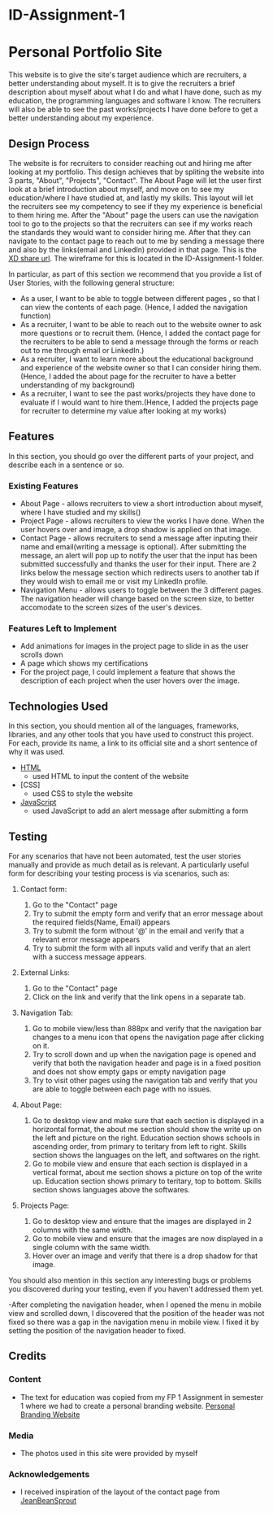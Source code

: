 # ID-Assignment-1
# Personal Portfolio Site
This website is to give the site's target audience which are recruiters, a better understanding about myself. It is to give the recruiters a brief description about myself about what I do and what I have done, such as my education, the programming languages and software I know. The recruiters will also be able to see the past works/projects I have done before to get a better understanding about my experience.

## Design Process
 
The website is for recruiters to consider reaching out and hiring me after looking at my portfolio. This design achieves that by spliting the website into 3 parts, "About", "Projects", "Contact". The About Page will let the user first look at a brief introduction about myself, and move on to see my education/where I have studied at, and lastly my skills. This layout will let the recruiters see my competency to see if they my experience is beneficial to them hiring me. After the "About" page the users can use the navigation tool to go to the projects so that the recruiters can see if my works reach the standards they would want to consider hiring me. After that they can navigate to the contact page to reach out to me by sending a message there and also by the links(email and LinkedIn) provided in that page.
This is the [XD share url](https://xd.adobe.com/view/fdc00e94-1109-4d14-8f50-8c8b9b7ca216-a893/). The wireframe for this is located in the ID-Assignment-1 folder.

In particular, as part of this section we recommend that you provide a list of User Stories, with the following general structure:
- As a user, I want to be able to toggle between different pages , so that I can view the contents of each page. (Hence, I added the navigation function)
- As a recruiter, I want to be able to reach out to the website owner to ask more questions or to recruit them. (Hence, I added the contact page for the recruiters to be able to send a message through the forms or reach out to me through email or LinkedIn.)
- As a recruiter, I want to learn more about the educational background and experience of the website owner so that I can consider hiring them. (Hence, I added the about page for the recruiter to have a better understanding of my background)
- As a recruiter, I want to see the past works/projects they have done to evaluate if I would want to hire them.(Hence, I added the projects page for recruiter to determine my value after looking at my works)

## Features

In this section, you should go over the different parts of your project, and describe each in a sentence or so.
 
### Existing Features
- About Page - allows recruiters to view a short introduction about myself, where I have studied and my skills()
- Project Page - allows recruiters to view the works I have done. When the user hovers over and image, a drop shadow is applied on that image.
- Contact Page - allows recruiters to send a message after inputing their name and email(writing a message is optional). After submitting the message, an alert will pop up to notify the user that the input has been submitted successfully and thanks the user for their input. There are 2 links below the message section which redirects users to another tab if they would wish to email me or visit my LinkedIn profile.
- Navigation Menu - allows users to toggle between the 3 different pages. The navigation header will change based on the screen size, to better accomodate to the screen sizes of the user's devices.

### Features Left to Implement
- Add animations for images in the project page to slide in as the user scrolls down
- A page which shows my certifications
- For the project page, I could implement a feature that shows the description of each project when the user hovers over the image.

## Technologies Used

In this section, you should mention all of the languages, frameworks, libraries, and any other tools that you have used to construct this project. For each, provide its name, a link to its official site and a short sentence of why it was used.
- [HTML](https://html.com/)
    - used HTML to input the content of the website
- [CSS]
    - used CSS to style the website
- [JavaScript](https://www.javascript.com/)
    - used JavaScript to add an alert message after submitting a form


## Testing

For any scenarios that have not been automated, test the user stories manually and provide as much detail as is relevant. A particularly useful form for describing your testing process is via scenarios, such as:

1. Contact form:
    1. Go to the "Contact" page
    2. Try to submit the empty form and verify that an error message about the required fields(Name, Email) appears
    3. Try to submit the form without '@' in the email and verify that a relevant error message appears
    4. Try to submit the form with all inputs valid and verify that an alert with a success message appears.

2. External Links:
    1. Go to the "Contact" page
    2. Click on the link and verify that the link opens in a separate tab.

3. Navigation Tab:
    1. Go to mobile view/less than 888px and verify that the navigation bar changes to a menu icon that opens the navigation page after clicking on it.
    2. Try to scroll down and up when the navigation page is opened and verify that both the navigation header and page is in a fixed position and does not show empty gaps or empty navigation page
    3. Try to visit other pages using the navigation tab and verify that you are able to toggle between each page with no issues.

4. About Page:
    1. Go to desktop view and make sure that each section is displayed in a horizontal format, the about me section should show the write up on the left and picture on the right. Education section shows schools in ascending order, from primary to teritary from left to right. Skills section shows the languages on the left, and softwares on the right.
    2. Go to mobile view and ensure that each section is displayed in a vertical format, about me section shows a picture on top of the write up. Education section shows primary to teritary, top to bottom. Skills section shows languages above the softwares.

5. Projects Page:
    1. Go to desktop view and ensure that the images are displayed in 2 columns with the same width.
    2. Go to mobile view and ensure that the images are now displayed in a single column with the same width.
    3. Hover over an image and verify that there is a drop shadow for that image.


You should also mention in this section any interesting bugs or problems you discovered during your testing, even if you haven't addressed them yet.

-After completing the navigation header, when I opened the menu in mobile view and scrolled down, I discovered that the position of the header was not fixed so there was a gap in the navigation menu in mobile view. I fixed it by setting the position of the navigation header to fixed.


## Credits

### Content
- The text for education was copied from my FP 1 Assignment in semester 1 where we had to create a personal branding website. [Personal Branding Website](https://s10222211.wixsite.com/my-site)

### Media
- The photos used in this site were provided by myself

### Acknowledgements
- I received inspiration of the layout of the contact page from [JeanBeanSprout](https://jeanbeansprout.bigcartel.com/contact)
